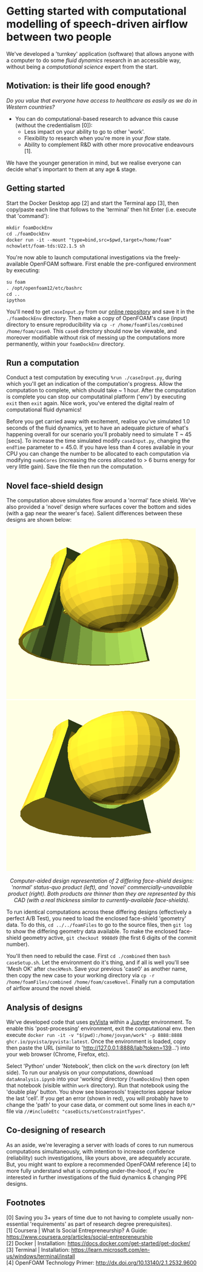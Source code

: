 # Getting started with computational modelling of speech-driven airflow between two people
We've developed a 'turnkey' application (software) that allows anyone with a computer to do some _fluid dynamics_ research in an accessible way, without being a _computational science_ expert from the start. 

## Motivation: is their life good enough?
_Do you value that everyone have access to healthcare as easily as we do in Western countries?_
 - You can do computational-based research to advance this cause (without the credentialism [0]):
   - Less impact on your ability to go to other 'work'.
   - Flexibility to research when you're more in your _flow_ state.
   - Ability to complement R&D with other more provocative endeavours [1].

We have the younger generation in mind, but we realise everyone can decide what's important to them at any age & stage.

## Getting started
Start the Docker Desktop app [2] and start the Terminal app [3], then copy/paste each line that follows to the 'terminal' then hit Enter (i.e. execute that 'command'):
```
mkdir foamDockEnv
cd ./foamDockEnv
docker run -it --mount "type=bind,src=$pwd,target=/home/foam" nchowlett/foam-tds:U22.1.5 sh
``` 

You're now able to launch computational investigations via the freely-available OpenFOAM software. First enable the pre-configured environment by executing:
```
su foam
. /opt/openfoam12/etc/bashrc
cd ..
ipython
```
You'll need to get `caseInput.py` from our [online repository](https://github.com/TessellateDataScience/faceShieldOptimisations/tree/main/getStarted) and save it in the `./foamDockEnv` directory. Then make a copy of OpenFOAM's case (input) directory to ensure reproducibility via `cp -r /home/foamFiles/combined /home/foam/case0`. This `case0` directory should now be viewable, and moreover modifiable without risk of messing up the computations more permanently, within your `foamDockEnv` directory.

## Run a computation
Conduct a test computation by executing `%run ./caseInput.py`, during which you'll get an indication of the computation's progress. Allow the computation to complete, which should take ~ 1 hour. After the computation is complete you can stop our computatinal platform ('env') by executing `exit` then `exit` again. Nice work, you've entered the digital realm of computational fluid dynamics!

Before you get carried away with excitement, realise you've simulated 1.0 seconds of the fluid dynamics, yet to have an adequate picture of what's happening overall for our scenario you'll probably need to simulate T ~ 45 [secs]. To increase the time simulated modify `caseInput.py`, changing the `endTime` parameter to	= 45.0. If you have less than 4 cores available in your CPU you can change the number to be allocated to each computation via modifying `numbCores` (increasing the cores allocated to > 6 burns energy for very little gain). Save the file then run the computation. 

## Novel face-shield design
The computation above simulates flow around a 'normal' face shield. We've also provided a 'novel' design where surfaces cover the bottom and sides (with a gap near the wearer's face). Salient differences between these designs are shown below:

<img src="shieldNormalMod.png" width="500" height="450"/> <img src="shieldEnclosedMod.png" width="500" height="450"/> 
<p align="center"><i>
  Computer-aided design representation of 2 differing face-shield designs: 'normal' status-quo product (left), and 'novel' commercially-unavailable product (right). Both products are thinner than they are represented by this CAD (with a real thickness similar to currently-available face-shields).
</i></p>

To run identical computations across these differing designs (effectively a perfect A/B Test), you need to load the enclosed face-shield 'geometry' data. To do this, `cd ../../foamFiles` to go to the source files, then `git log` to show the differing geometry data available. To make the enclosed face-shield geometry active, `git checkout 9988d9` (the first 6 digits of the commit number).

You'll then need to rebuild the case. First `cd ./combined` then `bash caseSetup.sh`. Let the environment do it's thing, and if all is well you'll see 'Mesh OK' after `checkMesh`. Save your previous 'case0' as another name, then copy the new case to your working directory via `cp -r /home/foamFiles/combined /home/foam/caseNovel`. Finally run a computation of airflow around the novel shield. 

## Analysis of designs
We've developed code that uses [pyVista](https://pyvista.org/) within a [Jupyter](https://jupyter.org/) environment. To enable this 'post-processing' environment, exit the computational env. then execute `docker run -it -v "$(pwd):/home/jovyan/work" -p 8888:8888 ghcr.io/pyvista/pyvista:latest`. Once the environment is loaded, copy then paste the URL (similar to 'http://127.0.0.1:8888/lab?token=139...') into your web browser (Chrome, Firefox, etc). 

Select 'Python' under 'Notebook', then click on the `work` directory (on left side). To run our analysis on your computations, download `dataAnalysis.ipynb` into your 'working' directory (`foamDockEnv`) then open that notebook (visible within `work` directory). Run that notebook using the 'double play' button. You show see bioaerosols' trajectories appear below the last 'cell'. If you get an error (shown in red), you will probably have to change the 'path' to your case data, or comment out some lines in each `0/*` file via `//#includeEtc "caseDicts/setConstraintTypes"`.

## Co-designing of research
As an aside, we're leveraging a server with loads of cores to run numerous computations simultaneously, with intention to increase confidence (reliability) such investigations, like yours above, are adequately accurate. But, you might want to explore a recommended OpenFOAM reference [4] to more fully understand what is computing under-the-hood, if you're interested in further investigations of the fluid dynamics & changing PPE designs.

## Footnotes
[0] Saving you 3+ years of time due to not having to complete usually non-essential 'requirements' as part of research degree prerequisites).  
[1] Coursera | What Is Social Entrepreneurship? A Guide: https://www.coursera.org/articles/social-entrepreneurship  
[2] Docker | Installation: https://docs.docker.com/get-started/get-docker/  
[3] Terminal | Installation: https://learn.microsoft.com/en-us/windows/terminal/install  
[4] OpenFOAM Technology Primer: http://dx.doi.org/10.13140/2.1.2532.9600  
